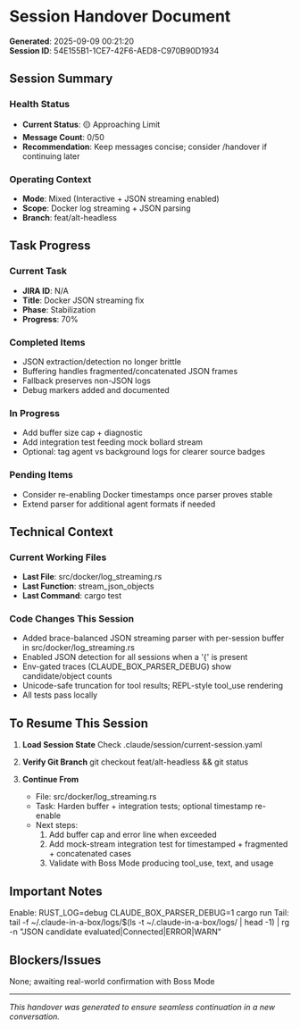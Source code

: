 # Session Handover Document

**Generated**: 2025-09-09 00:21:20  
**Session ID**: 54E155B1-1CE7-42F6-AED8-C970B90D1934

## Session Summary

### Health Status
- **Current Status**: 🟡 Approaching Limit
- **Message Count**: 0/50
- **Recommendation**: Keep messages concise; consider /handover if continuing later

### Operating Context
- **Mode**: Mixed (Interactive + JSON streaming enabled)
- **Scope**: Docker log streaming + JSON parsing
- **Branch**: feat/alt-headless

## Task Progress

### Current Task
- **JIRA ID**: N/A
- **Title**: Docker JSON streaming fix
- **Phase**: Stabilization
- **Progress**: 70%

### Completed Items
- JSON extraction/detection no longer brittle
- Buffering handles fragmented/concatenated JSON frames
- Fallback preserves non-JSON logs
- Debug markers added and documented

### In Progress
- Add buffer size cap + diagnostic
- Add integration test feeding mock bollard stream
- Optional: tag agent vs background logs for clearer source badges

### Pending Items
- Consider re-enabling Docker timestamps once parser proves stable
- Extend parser for additional agent formats if needed

## Technical Context

### Current Working Files
- **Last File**: src/docker/log_streaming.rs
- **Last Function**: stream_json_objects
- **Last Command**: cargo test

### Code Changes This Session
- Added brace-balanced JSON streaming parser with per-session buffer in src/docker/log_streaming.rs
- Enabled JSON detection for all sessions when a '{' is present
- Env-gated traces (CLAUDE_BOX_PARSER_DEBUG) show candidate/object counts
- Unicode-safe truncation for tool results; REPL-style tool_use rendering
- All tests pass locally

## To Resume This Session

1. **Load Session State**
   Check .claude/session/current-session.yaml

2. **Verify Git Branch**
   git checkout feat/alt-headless && git status

3. **Continue From**
   - File: src/docker/log_streaming.rs
   - Task: Harden buffer + integration tests; optional timestamp re-enable
   - Next steps:
     1) Add buffer cap and error line when exceeded
     2) Add mock-stream integration test for timestamped + fragmented + concatenated cases
     3) Validate with Boss Mode producing tool_use, text, and usage

## Important Notes
Enable: RUST_LOG=debug CLAUDE_BOX_PARSER_DEBUG=1 cargo run
Tail: tail -f ~/.claude-in-a-box/logs/$(ls -t ~/.claude-in-a-box/logs/ | head -1) | rg -n "JSON candidate evaluated|Connected|ERROR|WARN"

## Blockers/Issues
None; awaiting real-world confirmation with Boss Mode

---
*This handover was generated to ensure seamless continuation in a new conversation.*
